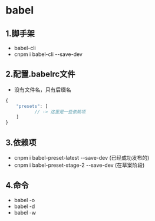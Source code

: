 # babel

## 1.脚手架
- babel-cli
- cnpm i babel-cli --save-dev

## 2.配置.babelrc文件
- 没有文件名，只有后缀名

```javascript
{
    "presets": [
           // -> 这里是一些依赖项
    ]
}
```

## 3.依赖项
- cnpm i babel-preset-latest --save-dev (已经成功发布的)
- cnpm i babel-preset-stage-2 --save-dev (在草案阶段)

## 4.命令
- babel -o
- babel -d
- babel -w